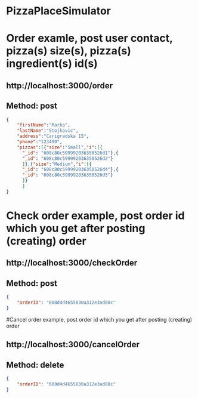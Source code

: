 # PizzaPlaceSimulator

# Order examle, post user contact, pizza(s) size(s), pizza(s) ingredient(s) id(s)
## http://localhost:3000/order 
## Method: post
```json
{
    "firstName":"Marko",
    "lastName":"Stojkovic",
    "address":"Carigradska 15",
    "phone":"123400",
    "pizzas":[{"size":"Small","i":[{  
      "_id": "608c80c599992036350526d1"},{  
      "_id": "608c80c599992036350526d2"}
      ]},{"size":"Medium","i":[{  
      "_id": "608c80c599992036350526d4"},{  
      "_id": "608c80c599992036350526d5"}
      ]}
      ]
}
```

# Check order example, post order id which you get after posting (creating) order
## http://localhost:3000/checkOrder
## Method: post
```json
{
    "orderID": "608d4d4655830a312e3ad80c"
}
```

#Cancel order example, post order id which you get after posting (creating) order
## http://localhost:3000/cancelOrder
## Method: delete

```json
{
    "orderID": "608d4d4655830a312e3ad80c"
}
```